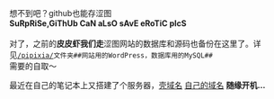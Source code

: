 想不到吧？github也能存涩图<br>
<b>SuRpRiSe,GiThUb CaN aLsO sAvE eRoTiC pIcS</b><br><br>
对了，之前的<b>皮皮虾我们走</b>涩图网站的数据库和源码也备份在这里了。详见<code><a href="https://github.com/Apiclo/Pictures/tree/master/pipixia">/pipixia/</a>文件夹##网站用的WordPress，数据库用的MySQL##</code><br>需要的自取～

最近在自己的笔记本上又搭建了个服务器，<a href="http://apiclo.vicp.io">壳域名</a>
<a href="http://pipixia.apiclo.top">自己的域名</a>
**随缘开机…**
